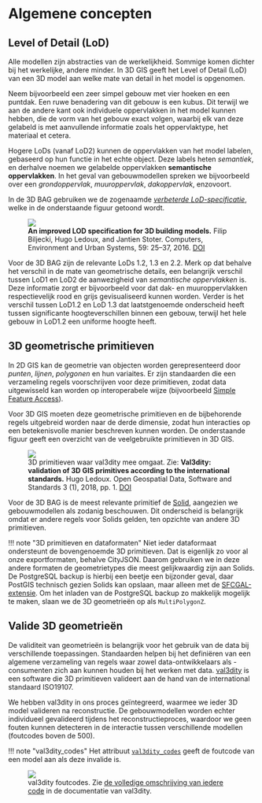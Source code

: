 # Algemene concepten

## Level of Detail (LoD)

Alle modellen zijn abstracties van de werkelijkheid. Sommige komen dichter bij het werkelijke, andere minder. In 3D GIS geeft het Level of Detail (LoD) van een 3D model aan welke mate van detail in het model is opgenomen.

Neem bijvoorbeeld een zeer simpel gebouw met vier hoeken en een puntdak. Een ruwe benadering van dit gebouw is een kubus. Dit terwijl we aan de andere kant ook individuele oppervlakken in het model kunnen hebben, die de vorm van het gebouw exact volgen, waarbij elk van deze gelabeld is met aanvullende informatie zoals het oppervlaktype, het materiaal et cetera.

Hogere LoDs (vanaf LoD2) kunnen de oppervlakken van het model labelen, gebaseerd op hun functie in het echte object. Deze labels heten *semantiek*, en derhalve noemen we gelabelde oppervlakken **semantische oppervlakken**. In het geval van gebouwmodellen spreken we bijvoorbeeld over een *grondoppervlak*, *muuroppervlak*, *dakoppervlak*, enzovoort.

In de 3D BAG gebruiken we de zogenaamde [*verbeterde LoD-specificatie*](http://doi.org/10.1016/j.compenvurbsys.2016.04.005), welke in de onderstaande figuur getoond wordt.

<figure>
  <img src="https://3d.bk.tudelft.nl/lod/lodtud.png" />
  <figcaption><b>An improved LOD specification for 3D building models.</b> Filip Biljecki, Hugo Ledoux, and Jantien Stoter. Computers, Environment and Urban Systems, 59: 25–37, 2016. <a href="http://doi.org/10.1016/j.compenvurbsys.2016.04.005">DOI</a></figcaption>
</figure>

Voor de 3D BAG zijn de relevante LoDs 1.2, 1.3 en 2.2. Merk op dat behalve het verschil in de mate van geometrische details, een belangrijk verschil tussen LoD1 en LoD2 de aanwezigheid van *semantische oppervlakken* is. Deze informatie zorgt er bijvoorbeeld voor dat dak- en muuroppervlakken respectievelijk rood en grijs gevisualiseerd kunnen worden. Verder is het verschil tussen LoD1.2 en LoD 1.3 dat laatstgenoemde onderscheid heeft tussen significante hoogteverschillen binnen een gebouw, terwijl het hele gebouw in LoD1.2 een uniforme hoogte heeft.

<!-- difficulties of modelling buildings in diff lod-s -->

<!-- highest lod is not always the best -->

## 3D geometrische primitieven

In 2D GIS kan de geometrie van objecten worden gerepresenteerd door *punten*, *lijnen*, *polygonen* en hun variaites. Er zijn standaarden die een verzameling regels voorschrijven voor deze primitieven, zodat data uitgewisseld kan worden op interoperabele wijze (bijvoorbeeld [Simple Feature Access](https://www.ogc.org/standards/sfa)).

Voor 3D GIS moeten deze geometrische primitieven en de bijbehorende regels uitgebreid worden naar de derde dimensie, zodat hun interacties op een betekenisvolle manier beschreven kunnen worden. De onderstaande figuur geeft een overzicht van de veelgebruikte primitieven in 3D GIS.

<figure>
  <img src="https://val3dity.readthedocs.io/en/latest/_images/geomprimitives.svg" />
  <figcaption>3D primitieven waar val3dity mee omgaat. Zie: <b>Val3dity: validation of 3D GIS primitives according to the international standards.</b> Hugo Ledoux. Open Geospatial Data, Software and Standards 3 (1), 2018, pp. 1. <a href="http://dx.doi.org/10.1186/s40965-018-0043-x">DOI</a></figcaption>
</figure>

<!-- I am unsure if there is a proper Dutch translation for Solid -->

Voor de 3D BAG is de meest relevante primitief de [Solid](https://val3dity.readthedocs.io/en/latest/definitions/#solid), aangezien we gebouwmodellen als zodanig beschouwen. Dit onderscheid is belangrijk omdat er andere regels voor Solids gelden, ten opzichte van andere 3D primitieven.

!!! note "3D primitieven en dataformaten"
    Niet ieder dataformaat ondersteunt de bovengenoemde 3D primitieven. Dat is eigenlijk zo voor al onze exportformaten, behalve CityJSON. Daarom gebruiken we in deze andere formaten de geometrietypes die meest gelijkwaardig zijn aan Solids. De PostgreSQL backup is hierbij een beetje een bijzonder geval, daar PostGIS technisch gezien Solids kan opslaan, maar alleen met de [SFCGAL-extensie](http://www.sfcgal.org/). Om het inladen van de PostgreSQL backup zo makkelijk mogelijk te maken, slaan we de 3D geometrieën op als `MultiPolygonZ`.

## Valide 3D geometrieën

De validiteit van geometrieën is belangrijk voor het gebruik van de data bij verschillende toepassingen. Standaarden helpen bij het definiëren van een algemene verzameling van regels waar zowel data-ontwikkelaars als -consumenten zich aan kunnen houden bij het werken met data. [val3dity](https://val3dity.readthedocs.io/en/latest/) is een software die 3D primitieven valideert aan de hand van de international standaard ISO19107.

We hebben val3dity in ons proces geïntegreerd, waarmee we ieder 3D model valideren na reconstructie. De gebouwmodellen worden echter individueel gevalideerd tijdens het reconstructieproces, waardoor we geen fouten kunnen detecteren in de interactie tussen verschillende modellen (foutcodes boven de 500).

!!! note "val3dity_codes"
    Het attribuut [`val3dity_codes`](attributes.md#val3dity_codes) geeft de foutcode van een model aan als deze invalide is.

<figure>
  <img src="https://val3dity.readthedocs.io/en/latest/_images/errorcodes.png" />
  <figcaption>val3dity foutcodes. Zie <a href="https://val3dity.readthedocs.io/en/latest/errors/">de volledige omschrijving van iedere code</a> in de documentatie van val3dity.</figcaption>
</figure>


